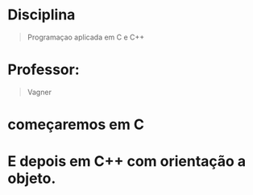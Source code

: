 # Disciplina 
> Programaçao aplicada em C e C++
# Professor: 
> Vagner
# começaremos em C
# E depois em C++ com orientação a objeto.
